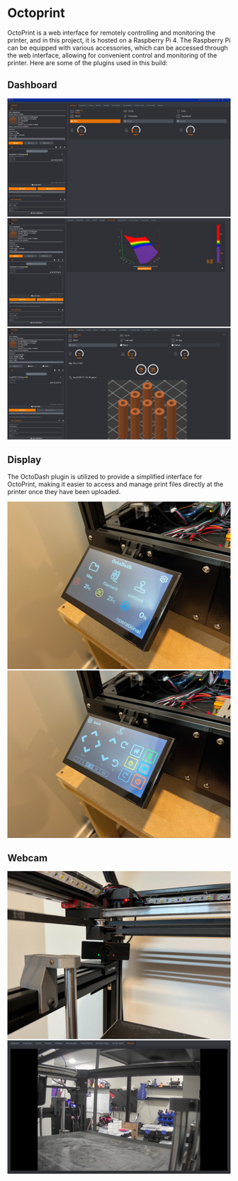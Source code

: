 # Octoprint
OctoPrint is a web interface for remotely controlling and monitoring the printer, and in this project, it is hosted on a Raspberry Pi 4. The Raspberry Pi can be equipped with various accessories, which can be accessed through the web interface, allowing for convenient control and monitoring of the printer. Here are some of the plugins used in this build:

## Dashboard

![Dashboard1](/assets/images/Octoprint/Dashboard1.png)
![Dashboard2](/assets/images/Octoprint/Dashboard2.png)
![Dashboard3](/assets/images/Octoprint/Dashboard3.png)

## Display
The OctoDash plugin is utilized to provide a simplified interface for OctoPrint, making it easier to access and manage print files directly at the printer once they have been uploaded.

![OctoDash1](/assets/images/Octoprint/OctoDash1.png)
![OctoDash2](/assets/images/Octoprint/OctoDash2.png)

## Webcam

![WebCam](/assets/images/Octoprint/WebCam.png)
![WebCam_preview](/assets/images/Octoprint/WebCam_preview.png)